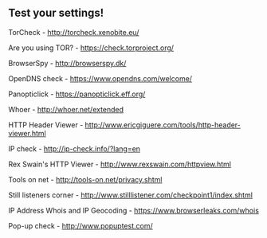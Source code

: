 ## Test your settings!

TorCheck - http://torcheck.xenobite.eu/

Are you using TOR? - https://check.torproject.org/

BrowserSpy - http://browserspy.dk/

OpenDNS check - https://www.opendns.com/welcome/

Panopticlick - https://panopticlick.eff.org/

Whoer - http://whoer.net/extended

HTTP Header Viewer - http://www.ericgiguere.com/tools/http-header-viewer.html

IP check - http://ip-check.info/?lang=en

Rex Swain's HTTP Viewer - http://www.rexswain.com/httpview.html

Tools on net - http://tools-on.net/privacy.shtml

Still listeners corner - http://www.stilllistener.com/checkpoint1/index.shtml

IP Address Whois and IP Geocoding - https://www.browserleaks.com/whois

Pop-up check - http://www.popuptest.com/
